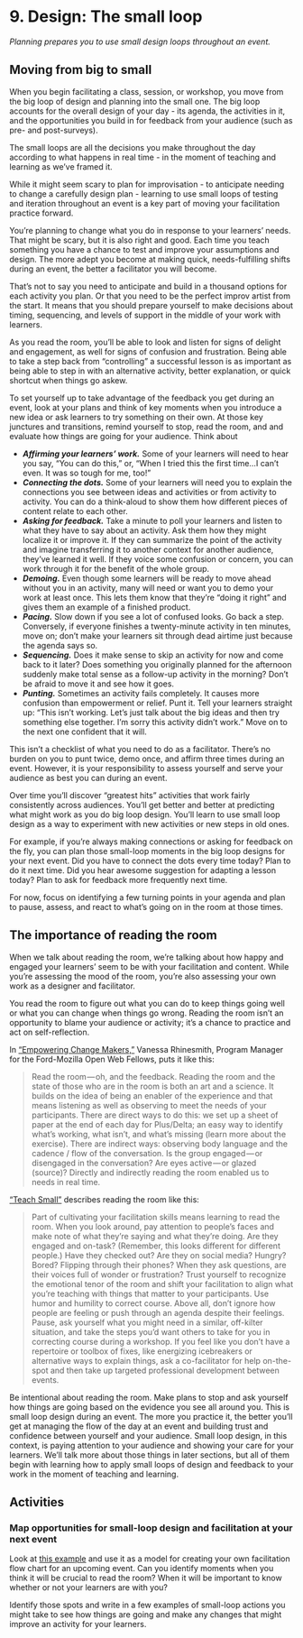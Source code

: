 # 9. Design: The small loop

_Planning prepares you to use small design loops throughout an event._

## Moving from big to small

When you begin facilitating a class, session, or workshop, you move from the big loop of design and planning into the small one. The big loop accounts for the overall design of your day - its agenda, the activities in it, and the opportunities you build in for feedback from your audience \(such as pre- and post-surveys\).

The small loops are all the decisions you make throughout the day according to what happens in real time - in the moment of teaching and learning as we’ve framed it.

While it might seem scary to plan for improvisation - to anticipate needing to change a carefully design plan - learning to use small loops of testing and iteration throughout an event is a key part of moving your facilitation practice forward.

You’re planning to change what you do in response to your learners’ needs. That might be scary, but it is also right and good. Each time you teach something you have a chance to test and improve your assumptions and design. The more adept you become at making quick, needs-fulfilling shifts during an event, the better a facilitator you will become.

That’s not to say you need to anticipate and build in a thousand options for each activity you plan. Or that you need to be the perfect improv artist from the start. It means that you should prepare yourself to make decisions about timing, sequencing, and levels of support in the middle of your work with learners.

As you read the room, you’ll be able to look and listen for signs of delight and engagement, as well for signs of confusion and frustration. Being able to take a step back from “controlling” a successful lesson is as important as being able to step in with an alternative activity, better explanation, or quick shortcut when things go askew.

To set yourself up to take advantage of the feedback you get during an event, look at your plans and think of key moments when you introduce a new idea or ask learners to try something on their own. At those key junctures and transitions, remind yourself to stop, read the room, and and evaluate how things are going for your audience. Think about

* _**Affirming your learners’ work.**_ Some of your learners will need to hear you say, “You can do this,” or, “When I tried this the first time…I can’t even. It was so tough for me, too!”
* _**Connecting the dots.**_ Some of your learners will need you to explain the connections you see between ideas and activities or from activity to activity. You can do a think-aloud to show them how different pieces of content relate to each other.
* _**Asking for feedback.**_ Take a minute to poll your learners and listen to what they have to say about an activity. Ask them how they might localize it or improve it. If they can summarize the point of the activity and imagine transferring it to another context for another audience, they’ve learned it well. If they voice some confusion or concern, you can work through it for the benefit of the whole group.
* _**Demoing.**_ Even though some learners will be ready to move ahead without you in an activity, many will need or want you to demo your work at least once. This lets them know that they’re “doing it right” and gives them an example of a finished product.
* _**Pacing.**_ Slow down if you see a lot of confused looks. Go back a step. Conversely, if everyone finishes a twenty-minute activity in ten minutes, move on; don’t make your learners sit through dead airtime just because the agenda says so.
* _**Sequencing.**_ Does it make sense to skip an activity for now and come back to it later? Does something you originally planned for the afternoon suddenly make total sense as a follow-up activity in the morning? Don’t be afraid to move it and see how it goes.
* _**Punting.**_ Sometimes an activity fails completely. It causes more confusion than empowerment or relief. Punt it. Tell your learners straight up: “This isn’t working. Let’s just talk about the big ideas and then try something else together. I’m sorry this activity didn’t work.” Move on to the next one confident that it will.

This isn’t a checklist of what you need to do as a facilitator. There’s no burden on you to punt twice, demo once, and affirm three times during an event. However, it is your responsibility to assess yourself and serve your audience as best you can during an event.

Over time you’ll discover “greatest hits” activities that work fairly consistently across audiences. You’ll get better and better at predicting what might work as you do big loop design. You’ll learn to use small loop design as a way to experiment with new activities or new steps in old ones.

For example, if you’re always making connections or asking for feedback on the fly, you can plan those small-loop moments in the big loop designs for your next event. Did you have to connect the dots every time today? Plan to do it next time. Did you hear awesome suggestion for adapting a lesson today? Plan to ask for feedback more frequently next time.

For now, focus on identifying a few turning points in your agenda and plan to pause, assess, and react to what’s going on in the room at those times.

## The importance of reading the room

When we talk about reading the room, we’re talking about how happy and engaged your learners’ seem to be with your facilitation and content. While you’re assessing the mood of the room, you’re also assessing your own work as a designer and facilitator.

You read the room to figure out what you can do to keep things going well or what you can change when things go wrong. Reading the room isn’t an opportunity to blame your audience or activity; it’s a chance to practice and act on self-reflection.

In [“Empowering Change Makers,”](https://medium.com/read-write-participate/empowering-change-makers-e9d27171e888#.8vy4w1q1j) Vanessa Rhinesmith, Program Manager for the Ford-Mozilla Open Web Fellows, puts it like this:

> Read the room — oh, and the feedback. Reading the room and the state of those who are in the room is both an art and a science. It builds on the idea of being an enabler of the experience and that means listening as well as observing to meet the needs of your participants. There are direct ways to do this: we set up a sheet of paper at the end of each day for Plus/Delta; an easy way to identify what’s working, what isn’t, and what’s missing \(learn more about the exercise\). There are indirect ways: observing body language and the cadence / flow of the conversation. Is the group engaged — or disengaged in the conversation? Are eyes active — or glazed \(source\)? Directly and indirectly reading the room enabled us to needs in real time.

[“Teach Small”](https://medium.com/read-write-participate/teach-small-94ccf239eac#.vale1edxv) describes reading the room like this:

> Part of cultivating your facilitation skills means learning to read the room. When you look around, pay attention to people’s faces and make note of what they’re saying and what they’re doing. Are they engaged and on-task? \(Remember, this looks different for different people.\) Have they checked out? Are they on social media? Hungry? Bored? Flipping through their phones? When they ask questions, are their voices full of wonder or frustration? Trust yourself to recognize the emotional tenor of the room and shift your facilitation to align what you’re teaching with things that matter to your participants. Use humor and humility to correct course. Above all, don’t ignore how people are feeling or push through an agenda despite their feelings. Pause, ask yourself what you might need in a similar, off-kilter situation, and take the steps you’d want others to take for you in correcting course during a workshop. If you feel like you don’t have a repertoire or toolbox of fixes, like energizing icebreakers or alternative ways to explain things, ask a co-facilitator for help on-the-spot and then take up targeted professional development between events.

Be intentional about reading the room. Make plans to stop and ask yourself how things are going based on the evidence you see all around you. This is small loop design during an event. The more you practice it, the better you’ll get at managing the flow of the day at an event and building trust and confidence between yourself and your audience. Small loop design, in this context, is paying attention to your audience and showing your care for your learners. We’ll talk more about those things in later sections, but all of them begin with learning how to apply small loops of design and feedback to your work in the moment of teaching and learning.

## Activities

### Map opportunities for small-loop design and facilitation at your next event

Look at [this example](/activities/map-opportunities-for-small-loop.pdf) and use it as a model for creating your own facilitation flow chart for an upcoming event. Can you identify moments when you think it will be crucial to read the room? When it will be important to know whether or not your learners are with you?

Identify those spots and write in a few examples of small-loop actions you might take to see how things are going and make any changes that might improve an activity for your learners.

